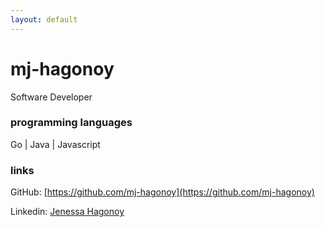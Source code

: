 ```yaml
---
layout: default
---
```


# mj-hagonoy

Software Developer 


### programming languages
Go | Java | Javascript


### links

GitHub: [https://github.com/mj-hagonoy](https://github.com/mj-hagonoy)

Linkedin: [Jenessa Hagonoy](https://www.linkedin.com/in/jenessa-hagonoy-023b09b1/)